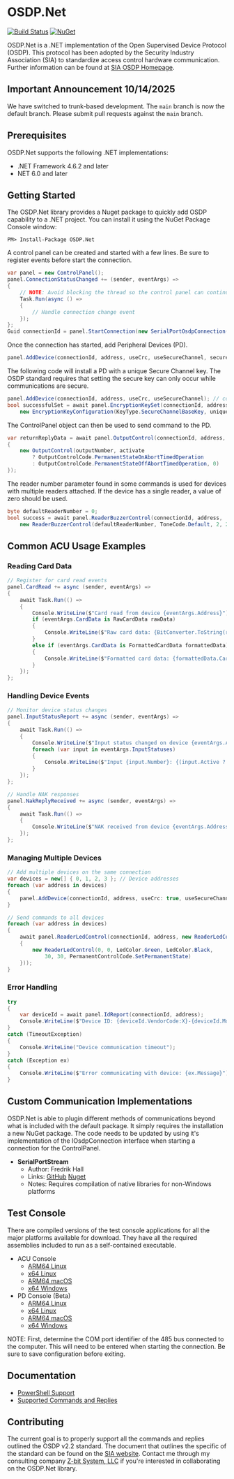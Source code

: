 # OSDP.Net

[![Build Status](https://dev.azure.com/jonathanhorvath/OSDP.Net/_apis/build/status/bytedreamer.OSDP.Net?branchName=develop)](https://dev.azure.com/jonathanhorvath/OSDP.Net/_build/latest?definitionId=1&branchName=develop)
[![NuGet](https://img.shields.io/nuget/v/OSDP.Net.svg?style=flat)](https://www.nuget.org/packages/OSDP.Net/)

OSDP.Net is a .NET implementation of the Open Supervised Device Protocol (OSDP). 
This protocol has been adopted by the Security Industry Association (SIA) to standardize access control hardware communication. 
Further information can be found at [SIA OSDP Homepage](https://www.securityindustry.org/industry-standards/open-supervised-device-protocol/).

## Important Announcement 10/14/2025

We have switched to trunk-based development. The `main` branch is now the default branch. Please submit pull requests against the `main` branch.

## Prerequisites

OSDP.Net supports the following .NET implementations:
- .NET Framework 4.6.2 and later
- NET 6.0 and later

## Getting Started

The OSDP.Net library provides a Nuget package to quickly add OSDP capability to a .NET project. 
You can install it using the NuGet Package Console window:

```shell
PM> Install-Package OSDP.Net
``` 

A control panel can be created and started with a few lines. 
Be sure to register events before start the connection.

```c#
var panel = new ControlPanel();
panel.ConnectionStatusChanged += (sender, eventArgs) =>
{
    // NOTE: Avoid blocking the thread so the control panel can continue polling
    Task.Run(async () =>
    {
        // Handle connection change event
    });
};
Guid connectionId = panel.StartConnection(new SerialPortOsdpConnection(portName, baudRate));
```

Once the connection has started, add Peripheral Devices (PD).

```c#
panel.AddDevice(connectionId, address, useCrc, useSecureChannel, secureChannelKey);
```

The following code will install a PD with a unique Secure Channel key. The OSDP standard requires that setting the secure key can only occur while communications are secure.

```c#
panel.AddDevice(connectionId, address, useCrc, useSecureChannel); // connect using default SC key
bool successfulSet = await panel.EncryptionKeySet(connectionId, address, 
    new EncryptionKeyConfiguration(KeyType.SecureChannelBaseKey, uniqueKey));
```

The ControlPanel object can then be used to send command to the PD.

```c#
var returnReplyData = await panel.OutputControl(connectionId, address, new OutputControls(new[]
{
    new OutputControl(outputNumber, activate
        ? OutputControlCode.PermanentStateOnAbortTimedOperation
        : OutputControlCode.PermanentStateOffAbortTimedOperation, 0)
});
```

The reader number parameter found in some commands is used for devices with multiple readers attached. If the device has a single reader, a value of zero should be used.
```c#
byte defaultReaderNumber = 0;
bool success = await panel.ReaderBuzzerControl(connectionId, address, 
    new ReaderBuzzerControl(defaultReaderNumber, ToneCode.Default, 2, 2, repeatNumber))
```

## Common ACU Usage Examples

### Reading Card Data
```c#
// Register for card read events
panel.CardRead += async (sender, eventArgs) =>
{
    await Task.Run(() =>
    {
        Console.WriteLine($"Card read from device {eventArgs.Address}");
        if (eventArgs.CardData is RawCardData rawData)
        {
            Console.WriteLine($"Raw card data: {BitConverter.ToString(rawData.Data)}");
        }
        else if (eventArgs.CardData is FormattedCardData formattedData)
        {
            Console.WriteLine($"Formatted card data: {formattedData.CardNumber}");
        }
    });
};
```

### Handling Device Events
```c#
// Monitor device status changes
panel.InputStatusReport += async (sender, eventArgs) =>
{
    await Task.Run(() =>
    {
        Console.WriteLine($"Input status changed on device {eventArgs.Address}");
        foreach (var input in eventArgs.InputStatuses)
        {
            Console.WriteLine($"Input {input.Number}: {(input.Active ? "Active" : "Inactive")}");
        }
    });
};

// Handle NAK responses
panel.NakReplyReceived += async (sender, eventArgs) =>
{
    await Task.Run(() =>
    {
        Console.WriteLine($"NAK received from device {eventArgs.Address}: {eventArgs.Nak.ErrorCode}");
    });
};
```

### Managing Multiple Devices
```c#
// Add multiple devices on the same connection
var devices = new[] { 0, 1, 2, 3 }; // Device addresses
foreach (var address in devices)
{
    panel.AddDevice(connectionId, address, useCrc: true, useSecureChannel: true);
}

// Send commands to all devices
foreach (var address in devices)
{
    await panel.ReaderLedControl(connectionId, address, new ReaderLedControls(new[]
    {
        new ReaderLedControl(0, 0, LedColor.Green, LedColor.Black, 
            30, 30, PermanentControlCode.SetPermanentState)
    }));
}
```

### Error Handling
```c#
try
{
    var deviceId = await panel.IdReport(connectionId, address);
    Console.WriteLine($"Device ID: {deviceId.VendorCode:X}-{deviceId.ModelNumber}-{deviceId.Version}");
}
catch (TimeoutException)
{
    Console.WriteLine("Device communication timeout");
}
catch (Exception ex)
{
    Console.WriteLine($"Error communicating with device: {ex.Message}");
}
```

## Custom Communication Implementations

OSDP.Net is able to plugin different methods of communications beyond what is included with the default package. 
It simply requires the installation a new NuGet package. The code needs to be updated by using it's implementation of the IOsdpConnection interface when starting a connection for the ControlPanel.

- **SerialPortStream**
  - Author: Fredrik Hall 
  - Links: [GitHub](https://github.com/hallsbyra/OSDP.Net.SerialPortStreamOsdpConnection) [Nuget](https://www.nuget.org/packages/OSDP.Net.SerialPortStreamOsdpConnection/)
  - Notes: Requires compilation of native libraries for non-Windows platforms

## Test Console

There are compiled versions of the test console applications for all the major platforms available for download. 
They have all the required assemblies included to run as a self-contained executable. 

- ACU Console
  - [ARM64 Linux](https://www.dropbox.com/scl/fi/9io2ot3xi0w2213fx20hw/ACUConsole?rlkey=p1zaev2gsmhxsrddiveh9j20x&st=dnxuvdt8&dl=1)
  - [x64 Linux](https://www.dropbox.com/scl/fi/fnpteprkr9rjmr1mm653f/ACUConsole?rlkey=c1txkn10ak0a71numayd8uel7&st=8tt2rg46&dl=1)
  - [ARM64 macOS](https://www.dropbox.com/scl/fi/adks520hl6urybfr1ev85/ACUConsole?rlkey=ph2fiaq0352rdl1yhynqvbgq2&st=5zmrjd5t&dl=1)
  - [x64 Windows](https://www.dropbox.com/scl/fi/uraj72ufisky91k1xdvtz/ACUConsole.exe?rlkey=f7xvnd34mx79xfthxgnpdzd4j&st=zvqh9p1o&dl=1) 
- PD Console (Beta)
  - [ARM64 Linux](https://www.dropbox.com/scl/fi/wpa167qd4njrz1zmfutqe/PDConsole?rlkey=qe8uot0op8owtgnemji980y7s&st=fp3fw4dc&dl=1)
  - [x64 Linux](https://www.dropbox.com/scl/fi/xa5kbaxm6226uah7faryg/PDConsole?rlkey=ibwa6bjory8q1tl0qyj4km7kl&st=4zpzb34b&dl=1)
  - [ARM64 macOS](https://www.dropbox.com/scl/fi/nspczsnbhmv6ygtbgfvxw/PDConsole?rlkey=685ohfx01ac1o6jz29hp585cw&st=vgpy6e8z&dl=1)
  - [x64 Windows](https://www.dropbox.com/scl/fi/5wksm69vs4o4s7kfsjiz4/PDConsole.exe?rlkey=1jcbtnq3nj5wqehtjkiyw3tf8&st=161okkhr&dl=1)

NOTE: First, determine the COM port identifier of the 485 bus connected to the computer. 
This will need to be entered when starting the connection. 
Be sure to save configuration before exiting.

## Documentation 

- [PowerShell Support](docs/powershell.md)
- [Supported Commands and Replies](docs/supported_commands.md)

## Contributing

The current goal is to properly support all the commands and replies outlined the OSDP v2.2 standard. 
The document that outlines the specific of the standard can be found on the [SIA website](https://mysia.securityindustry.org/ProductCatalog/Product.aspx?ID=16773). Contact me through my consulting company [Z-bit System, LLC](https://z-bitco.com) if you're interested in collaborating on the OSDP.Net library.
